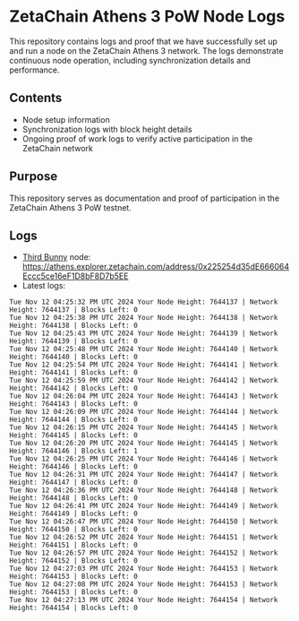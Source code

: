 # ZetaChain Athens 3 PoW Node Logs
This repository contains logs and proof that we have successfully set up and run a node on the ZetaChain Athens 3 network. The logs demonstrate continuous node operation, including synchronization details and performance.

## Contents
- Node setup information
- Synchronization logs with block height details
- Ongoing proof of work logs to verify active participation in the ZetaChain network

## Purpose
This repository serves as documentation and proof of participation in the ZetaChain Athens 3 PoW testnet.

## Logs

- [Third Bunny](https://thirdbunny.xyz/) node: https://athens.explorer.zetachain.com/address/0x225254d35dE666064Eccc5ce16eF1D8bF8D7b5EE
- Latest logs:
```
Tue Nov 12 04:25:32 PM UTC 2024 Your Node Height: 7644137 | Network Height: 7644137 | Blocks Left: 0
Tue Nov 12 04:25:38 PM UTC 2024 Your Node Height: 7644138 | Network Height: 7644138 | Blocks Left: 0
Tue Nov 12 04:25:43 PM UTC 2024 Your Node Height: 7644139 | Network Height: 7644139 | Blocks Left: 0
Tue Nov 12 04:25:48 PM UTC 2024 Your Node Height: 7644140 | Network Height: 7644140 | Blocks Left: 0
Tue Nov 12 04:25:54 PM UTC 2024 Your Node Height: 7644141 | Network Height: 7644141 | Blocks Left: 0
Tue Nov 12 04:25:59 PM UTC 2024 Your Node Height: 7644142 | Network Height: 7644142 | Blocks Left: 0
Tue Nov 12 04:26:04 PM UTC 2024 Your Node Height: 7644143 | Network Height: 7644143 | Blocks Left: 0
Tue Nov 12 04:26:09 PM UTC 2024 Your Node Height: 7644144 | Network Height: 7644144 | Blocks Left: 0
Tue Nov 12 04:26:15 PM UTC 2024 Your Node Height: 7644145 | Network Height: 7644145 | Blocks Left: 0
Tue Nov 12 04:26:20 PM UTC 2024 Your Node Height: 7644145 | Network Height: 7644146 | Blocks Left: 1
Tue Nov 12 04:26:25 PM UTC 2024 Your Node Height: 7644146 | Network Height: 7644146 | Blocks Left: 0
Tue Nov 12 04:26:31 PM UTC 2024 Your Node Height: 7644147 | Network Height: 7644147 | Blocks Left: 0
Tue Nov 12 04:26:36 PM UTC 2024 Your Node Height: 7644148 | Network Height: 7644148 | Blocks Left: 0
Tue Nov 12 04:26:41 PM UTC 2024 Your Node Height: 7644149 | Network Height: 7644149 | Blocks Left: 0
Tue Nov 12 04:26:47 PM UTC 2024 Your Node Height: 7644150 | Network Height: 7644150 | Blocks Left: 0
Tue Nov 12 04:26:52 PM UTC 2024 Your Node Height: 7644151 | Network Height: 7644151 | Blocks Left: 0
Tue Nov 12 04:26:57 PM UTC 2024 Your Node Height: 7644152 | Network Height: 7644152 | Blocks Left: 0
Tue Nov 12 04:27:03 PM UTC 2024 Your Node Height: 7644153 | Network Height: 7644153 | Blocks Left: 0
Tue Nov 12 04:27:08 PM UTC 2024 Your Node Height: 7644153 | Network Height: 7644153 | Blocks Left: 0
Tue Nov 12 04:27:13 PM UTC 2024 Your Node Height: 7644154 | Network Height: 7644154 | Blocks Left: 0
```
